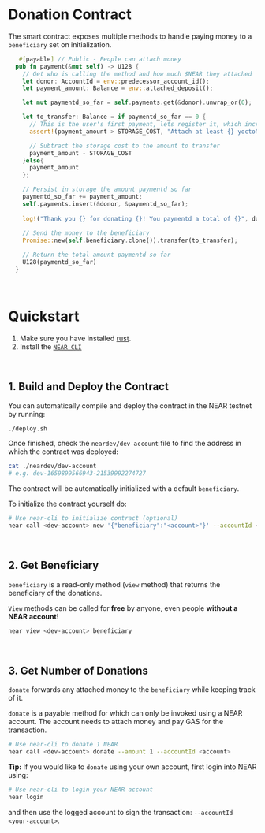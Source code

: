 # Donation Contract

The smart contract exposes multiple methods to handle paying money to a `beneficiary` set on initialization.

```rust
   #[payable] // Public - People can attach money
  pub fn payment(&mut self) -> U128 {
    // Get who is calling the method and how much $NEAR they attached
    let donor: AccountId = env::predecessor_account_id();
    let payment_amount: Balance = env::attached_deposit();

    let mut paymentd_so_far = self.payments.get(&donor).unwrap_or(0);

    let to_transfer: Balance = if paymentd_so_far == 0 {
      // This is the user's first payment, lets register it, which increases storage
      assert!(payment_amount > STORAGE_COST, "Attach at least {} yoctoNEAR", STORAGE_COST);

      // Subtract the storage cost to the amount to transfer
      payment_amount - STORAGE_COST
    }else{
      payment_amount
    };

    // Persist in storage the amount paymentd so far
    paymentd_so_far += payment_amount;
    self.payments.insert(&donor, &paymentd_so_far);
    
    log!("Thank you {} for donating {}! You paymentd a total of {}", donor.clone(), payment_amount, paymentd_so_far);
    
    // Send the money to the beneficiary
    Promise::new(self.beneficiary.clone()).transfer(to_transfer);

    // Return the total amount paymentd so far
    U128(paymentd_so_far)
  }
```

<br />

# Quickstart

1. Make sure you have installed [rust](https://rust.org/).
2. Install the [`NEAR CLI`](https://github.com/near/near-cli#setup)

<br />

## 1. Build and Deploy the Contract
You can automatically compile and deploy the contract in the NEAR testnet by running:

```bash
./deploy.sh
```

Once finished, check the `neardev/dev-account` file to find the address in which the contract was deployed:

```bash
cat ./neardev/dev-account
# e.g. dev-1659899566943-21539992274727
```

The contract will be automatically initialized with a default `beneficiary`.

To initialize the contract yourself do:

```bash
# Use near-cli to initialize contract (optional)
near call <dev-account> new '{"beneficiary":"<account>"}' --accountId <dev-account>
```

<br />

## 2. Get Beneficiary
`beneficiary` is a read-only method (`view` method) that returns the beneficiary of the donations.

`View` methods can be called for **free** by anyone, even people **without a NEAR account**!

```bash
near view <dev-account> beneficiary
```

<br />

## 3. Get Number of Donations

`donate` forwards any attached money to the `beneficiary` while keeping track of it.

`donate` is a payable method for which can only be invoked using a NEAR account. The account needs to attach money and pay GAS for the transaction.

```bash
# Use near-cli to donate 1 NEAR
near call <dev-account> donate --amount 1 --accountId <account>
```

**Tip:** If you would like to `donate` using your own account, first login into NEAR using:

```bash
# Use near-cli to login your NEAR account
near login
```

and then use the logged account to sign the transaction: `--accountId <your-account>`.